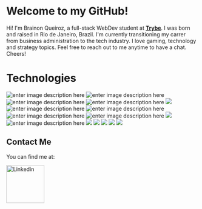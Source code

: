 # Welcome to my GitHub!


Hi! I'm Brainon Queiroz, a full-stack WebDev student at **[Trybe](https://www.betrybe.com/)**. I was born and raised in Rio de Janeiro, Brazil. I'm currently transitioning my carrer from business administration to the tech industry.
I love gaming, technology and strategy topics. Feel free to reach out to me anytime to have a chat.
Cheers!


# Technologies

![enter image description here](https://img.shields.io/badge/Linux-white?style=for-the-badge&logo=linux&logoColor=black)
![enter image description here](https://img.shields.io/badge/HTML-orange?style=for-the-badge&logo=html5&logoColor=white)
![enter image description here](https://img.shields.io/badge/CSS-blue?&style=for-the-badge&logo=css3&logoColor=white)
![enter image description here](https://img.shields.io/badge/JavaScript-F7DF1E?style=for-the-badge&logo=javascript&logoColor=black)
![](https://img.shields.io/badge/Typescript-blue?style=for-the-badge&logo=Typescript&logoColor=white)
<br>
![enter image description here](https://img.shields.io/badge/Git-black?style=for-the-badge&logo=git&logoColor=orange)
![enter image description here](https://img.shields.io/badge/github-white?style=for-the-badge&logo=github&logoColor=black)
<br>
![enter image description here](https://img.shields.io/badge/react-black?style=for-the-badge&logo=react&logoColor=blue)
![enter image description here](https://img.shields.io/badge/Jest-orange?style=for-the-badge&logo=jest&logoColor=white)
![](https://img.shields.io/badge/Redux-white?style=for-the-badge&logo=Redux&logoColor=purple)
<br>
![enter image description here](https://img.shields.io/badge/Node.js-black?style=for-the-badge&logo=Node.js&logoColor=green)
![](https://img.shields.io/badge/Express.js-black?style=for-the-badge&logo=Express&logoColor=green)
![](https://img.shields.io/badge/Docker-blue?style=for-the-badge&logo=Docker&logoColor=white)
![](https://img.shields.io/badge/MySql-black?style=for-the-badge&logo=MySql&logoColor=blue)
![](https://img.shields.io/badge/MongoDB-black?style=for-the-badge&logo=MongoDB&logoColor=green)
![](https://img.shields.io/badge/Sequelize-black?style=for-the-badge&logo=Sequelize&logoColor=lightblue)






## Contact Me

You can find me at: 

<a href="https://www.linkedin.com/in/brainon-queiroz/" target="blank">
  <img align="center" alt="Linkedin" width="100px" src="https://img.shields.io/badge/-Linkedin-2361B8?style=for-the-badge&logo=linkedin" />
</a>

